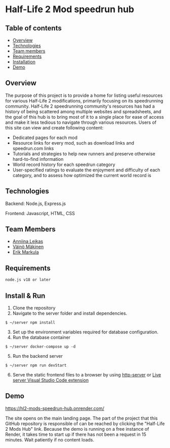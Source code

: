 # Half-Life 2 Mod speedrun hub

## Table of contents
- [Overview](#Overview)
- [Technologies](#Technologies)
- [Team members](#Team&nbsp;members)
- [Requirements](#Requirements)
- [Installation](#Installation)
- [Demo](#Demo)

## Overview
The purpose of this project is to provide a home for listing useful resources for various Half-Life 2 modifications, primarily focusing on its speedrunning community. Half-Life 2 speedrunning community's resources has had a history of being scattered among multiple websites and spreadsheets, and the goal of this hub is to bring most of it to a single place for ease of access and make it less tedious to navigate through various resources.
Users of this site can view and create following content:
  - Dedicated pages for each mod
  - Resource links for every mod, such as download links and speedrun.com links
  - Tutorials and strategies to help new runners and preserve otherwise hard-to-find information
  - World record history for each speedrun category
  - User-specified ratings to evaluate the enjoyment and difficulty of each category, and to assess how optimized the current world record is

## Technologies
Backend: Node.js, Express.js

Frontend: Javascript, HTML, CSS

## Team&nbsp;Members
- [Anniina Leikas](https://github.com/Anniina-55)
- [Väinö Mäkinen](https://github.com/LyrenAlt)
- [Erik Markula](https://github.com/emarkula24)

## Requirements
  ```sh
  node.js v18 or later
  ```
## Install & Run
  1. Clone the repository
  2. Navigate to the server folder and install dependencies.
```
$ ~/server npm install
```
3. Set up the environment variables required for database configuration.
4. Run the database container
```
$ ~/server docker-compose up -d
```
5. Run the backend server
```
$ ~/server npm run devStart
```
6. Serve the static frontend files to a browser by using [http-server](https://github.com/http-party/http-server) or [Live server Visual Studio Code extension](https://marketplace.visualstudio.com/items?itemName=yandeu.five-server)

## Demo
https://hl2-mods-speedrun-hub.onrender.com/

The site opens on the main landing page. The part of the project that this GitHub repository is responsible of can be reached by clicking the "Half-Life 2 Mods Hub" link.
Because the demo is running on a free instance of Render, it takes time to start up if there has not been a request in 15 minutes. Wait patiently if no content loads.
